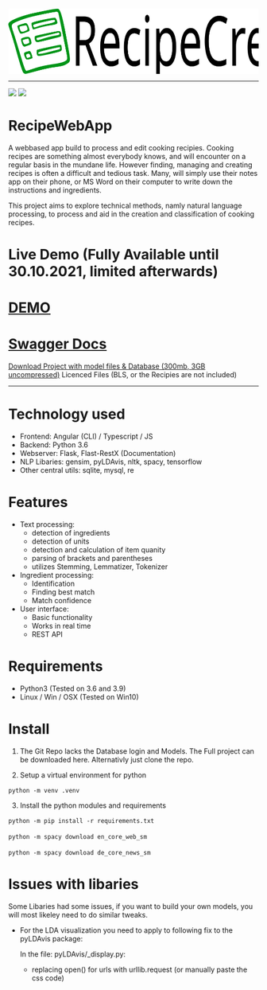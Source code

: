 
<p align="center">
 <img src="./RecipeWebAppFrontend/src/assets/icons/logo.svg" align="middle" width = "600"/>
<p align="center">

------------------------------------------------------------------------------------------
<p align="left">
    <a href=""><img src="https://img.shields.io/badge/python-3.6+-aff.svg"></a>
    <a href=""><img src="https://img.shields.io/badge/os-linux%2C%20win%2C%20mac-pink.svg"></a>
</p>

# RecipeWebApp
 A webbased app build to process and edit cooking recipies.
 Cooking recipes are something almost everybody knows, and will encounter on a regular basis in the mundane life.
However finding, managing and creating recipes is often a difficult and tedious task. Many, will simply use their notes app on their phone, or MS Word on their computer to write down the instructions and ingredients.

This project aims to explore technical methods, namly natural language processing, to process and aid in the creation and classification of cooking recipes.

# Live Demo (Fully Available until 30.10.2021, limited afterwards)

<h1><a href="https://recipe.bergter.com/">DEMO</a></h1>
<h1><a href="https://recipe.bergter.com/api/doc">Swagger Docs</a></h1>
<a href="https://eric.bergter.com/files/RecipeCreator.zip">Download Project with model files & Database (300mb, 3GB uncompressed)</a> Licenced Files (BLS, or the Recipies are not included)



------------------------------------------------------------------------------------------

# Technology used
- Frontend: Angular (CLI) / Typescript / JS
- Backend: Python 3.6
- Webserver: Flask, Flast-RestX (Documentation)
- NLP Libaries: gensim, pyLDAvis, nltk, spacy, tensorflow
- Other central utils: sqlite, mysql, re

# Features

- Text processing:
    - detection of ingredients
    - detection of units
    - detection and calculation of item quanity
    - parsing of brackets and parentheses
    - utilizes Stemming, Lemmatizer, Tokenizer
- Ingredient processing:
    - Identification
    - Finding best match
    - Match confidence
- User interface:
    - Basic functionality
    - Works in real time
    - REST API
    


# Requirements
- Python3 (Tested on 3.6 and 3.9)
- Linux / Win / OSX (Tested on Win10)

# Install
1. The Git Repo lacks the Database login and Models. The Full project can be downloaded here.
Alternativly just clone the repo.

2. Setup a virtual environment for python
```
python -m venv .venv
```
3. Install the python modules and requirements

```
python -m pip install -r requirements.txt

python -m spacy download en_core_web_sm

python -m spacy download de_core_news_sm
```

# Issues with libaries
Some Libaries had some issues, if you want to build your own models, you will most likeley need to do similar tweaks.

- For the LDA visualization you need to apply to following fix to the pyLDAvis package:
  
    In the file: pyLDAvis/_display.py:
    - replacing open() for urls with urllib.request (or manually paste the css code)